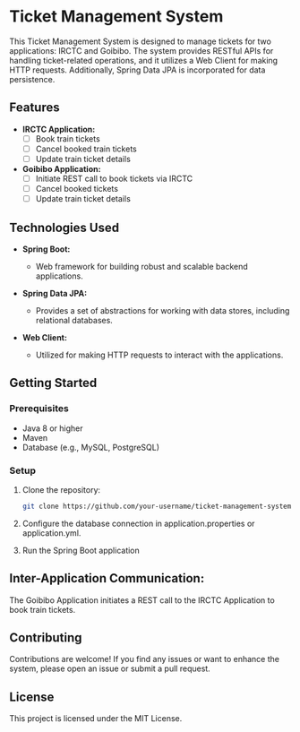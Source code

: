 # Ticket Management System

This Ticket Management System is designed to manage tickets for two applications: IRCTC and Goibibo. The system provides RESTful APIs for handling ticket-related operations, and it utilizes a Web Client for making HTTP requests. Additionally, Spring Data JPA is incorporated for data persistence.

## Features

- **IRCTC Application:**
  - [ ] Book train tickets
  - [ ] Cancel booked train tickets
  - [ ] Update train ticket details

- **Goibibo Application:**
  - [ ] Initiate REST call to book tickets via IRCTC
  - [ ] Cancel booked tickets
  - [ ] Update train ticket details

## Technologies Used

- **Spring Boot:**
  - Web framework for building robust and scalable backend applications.
  
- **Spring Data JPA:**
  - Provides a set of abstractions for working with data stores, including relational databases.

- **Web Client:**
  - Utilized for making HTTP requests to interact with the applications.

## Getting Started

### Prerequisites

- Java 8 or higher
- Maven
- Database (e.g., MySQL, PostgreSQL)

### Setup

1. Clone the repository:

   ```bash
   git clone https://github.com/your-username/ticket-management-system.git
   
2. Configure the database connection in application.properties or application.yml.

3. Run the Spring Boot application

## Inter-Application Communication:

The Goibibo Application initiates a REST call to the IRCTC Application to book train tickets.

## Contributing

Contributions are welcome! If you find any issues or want to enhance the system, please open an issue or submit a pull request.

## License

This project is licensed under the MIT License.
